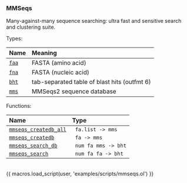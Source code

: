 ### MMSeqs

Many-against-many sequence searching: ultra fast and sensitive search and clustering suite.

Types:

| Name      | Meaning |
| :-------- | :------ |
| <a href="javascript:;" onclick="help_and_scripts('faa')">`faa`</a> | FASTA (amino acid) |
| <a href="javascript:;" onclick="help_and_scripts('fna')">`fna`</a> | FASTA (nucleic acid) |
| <a href="javascript:;" onclick="help_and_scripts('bht')">`bht`</a> | tab-separated table of blast hits (outfmt 6) |
| <a href="javascript:;" onclick="help_and_scripts('mms')">`mms`</a> | MMSeqs2 sequence database |

Functions:

| Name | Type |
| :--- | :--- |
| <a href="javascript:;" onclick="help_and_scripts('mmseqs_createdb_all')">`mmseqs_createdb_all`</a> | ` fa.list -> mms` |
| <a href="javascript:;" onclick="help_and_scripts('mmseqs_createdb')">`mmseqs_createdb`</a> | ` fa -> mms` |
| <a href="javascript:;" onclick="help_and_scripts('mmseqs_search_db')">`mmseqs_search_db`</a> | ` num fa mms -> bht` |
| <a href="javascript:;" onclick="help_and_scripts('mmseqs_search')">`mmseqs_search`</a> | ` num fa fa -> bht` |

<br/>
{{ macros.load_script(user, 'examples/scripts/mmseqs.ol') }}
